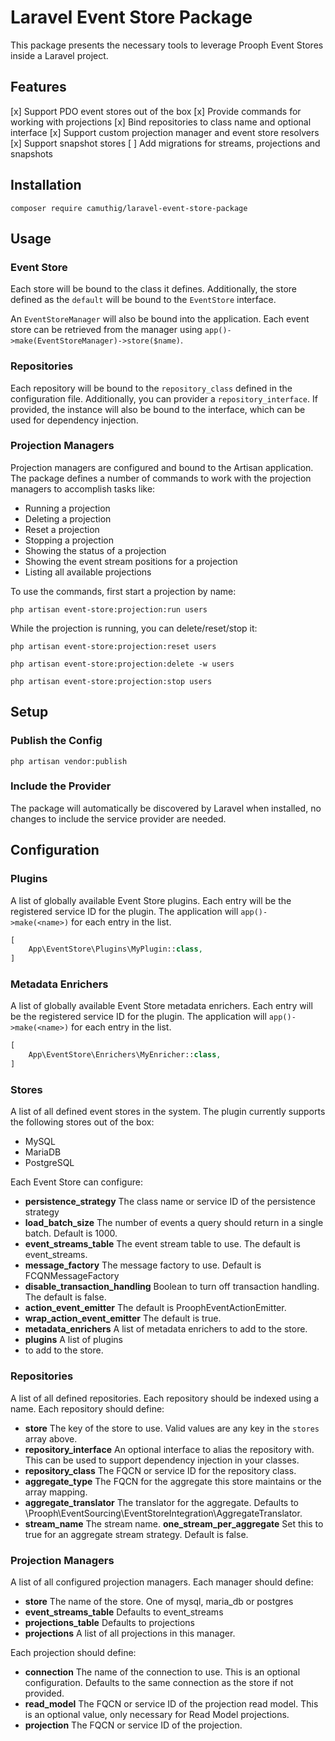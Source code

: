 # Laravel Event Store Package

This package presents the necessary tools to leverage Prooph Event Stores inside
a Laravel project.

## Features

[x] Support PDO event stores out of the box
[x] Provide commands for working with projections
[x] Bind repositories to class name and optional interface
[x] Support custom projection manager and event store resolvers
[x] Support snapshot stores
[ ] Add migrations for streams, projections and snapshots

## Installation

`composer require camuthig/laravel-event-store-package`

## Usage

### Event Store

Each store will be bound to the class it defines. Additionally, the store
defined as the `default` will be bound to the `EventStore` interface.

An `EventStoreManager` will also be bound into the application. Each event store
can be retrieved from the manager using
`app()->make(EventStoreManager)->store($name)`.

### Repositories

Each repository will be bound to the `repository_class` defined in the
configuration file. Additionally, you can provider a `repository_interface`. If
provided, the instance will also be bound to the interface, which can be used
for dependency injection.

### Projection Managers

Projection managers are configured and bound to the Artisan application. The
package defines a number of commands to work with the projection managers to
accomplish tasks like:

* Running a projection
* Deleting a projection
* Reset a projection
* Stopping a projection
* Showing the status of a projection
* Showing the event stream positions for a projection
* Listing all available projections

To use the commands, first start a projection by name:

`php artisan event-store:projection:run users`

While the projection is running, you can delete/reset/stop it:

`php artisan event-store:projection:reset users`

`php artisan event-store:projection:delete -w users`

`php artisan event-store:projection:stop users`


## Setup

### Publish the Config

`php artisan vendor:publish`

### Include the Provider

The package will automatically be discovered by Laravel when installed, no
changes to include the service provider are needed.

## Configuration

### Plugins

A list of globally available Event Store plugins. Each entry will be the
registered service ID for the plugin. The application will `app()->make(<name>)`
for each entry in the list.

```php
[
    App\EventStore\Plugins\MyPlugin::class,
]

```

### Metadata Enrichers

A list of globally available Event Store metadata enrichers. Each entry
will be the registered service ID for the plugin. The application will
`app()->make(<name>)` for each entry in the list.

```php
[
    App\EventStore\Enrichers\MyEnricher::class,
]

```

### Stores

A list of all defined event stores in the system. The plugin currently supports
the following stores out of the box:

* MySQL
* MariaDB
* PostgreSQL

Each Event Store can configure:

* **persistence_strategy** The class name or service ID of the persistence
strategy 
* **load_batch_size** The number of events a query should return in a
single batch. Default is 1000. 
* **event_streams_table** The event stream table to use. The default is
event_streams.
* **message_factory** The message factory to use. Default is FCQNMessageFactory 
* **disable_transaction_handling** Boolean to turn off transaction handling. The
default is false.
* **action_event_emitter** The default is ProophEventActionEmitter.
* **wrap_action_event_emitter** The default is true. 
* **metadata_enrichers** A list of metadata enrichers to add to the store. 
* **plugins** A list of plugins
* to add to the store.

### Repositories

A list of all defined repositories. Each repository should be indexed using
a name. Each repository should define:

* **store** The key of the store to use. Valid values are any key in the
`stores` array above. 
* **repository_interface** An optional interface to alias the repository with.
This can be used to support dependency injection in your classes.
* **repository_class** The FQCN or service ID for the repository class. 
* **aggregate_type** The FQCN for the aggregate this store maintains or the
array mapping.
* **aggregate_translator** The translator for the aggregate. Defaults
to \Prooph\EventSourcing\EventStoreIntegration\AggregateTranslator.
* **stream_name** The stream name. **one_stream_per_aggregate** Set this to 
true for an aggregate stream strategy. Default is false.

### Projection Managers

A list of all configured projection managers. Each manager should define: 

* **store** The name of the store. One of mysql, maria_db or postgres
* **event_streams_table** Defaults to event_streams
* **projections_table** Defaults to projections
* **projections** A list of all projections in this manager.

Each projection should define:

* **connection** The name of the connection to use. This is an optional
configuration. Defaults to the same connection as the store if not provided.
* **read_model** The FQCN or service ID of the projection read model. This 
is an optional value, only necessary for Read Model projections.
* **projection** The FQCN or service ID of the projection.
